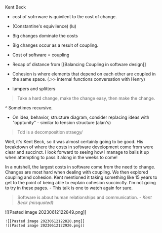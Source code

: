 Kent Beck

- cost of sofrrware is quivilent to the cost of change. 
- (Constantine's equivilence) (lu)
- Big changes dominate the costs
- Big changes occur as a result of coupling. 
- Cost of software = coupling

- Recap of distance from [[Balancing Coupling in software design]]
- Cohesion is where elements that depend on each other are coupled in the same space. (.>> internal functions conversation with Henry)

- lumpers and splitters

>Take a hard change, make the change easy, then make the change. 

^ Sometimes recursive. 


- On idea, behavior, structure diagram, consider replacing ideas with "opptunity" - similar to tension structure (alan's)


> Tdd is a decomposition straegy/ 


Well, it's Kent Beck, so it was almost certainly going to be good. His breakdown of where the costs in software development come from were clear and succinct. I look forward to seeing how I manage to balls it up when attempting to pass it along in the weeks to come! 

In a nutshell, the largest costs in software come from the need to change. Changes are most hard when dealing with coupling. We then explored coupling and cohesion. Kent mentioned it taking something like 15 years to get to the point of being able to explain cohesion succinctly. I'm not going to try in these pages. - This talk is one to watch again for sure. 

> Software is about human relationships and communication. 
> <cite>- Kent Beck (misquoted)</cite>

![[Pasted image 20230612122849.png]]

	![[Pasted image 20230612122820.png]]
	![[Pasted image 20230612122920.png]]